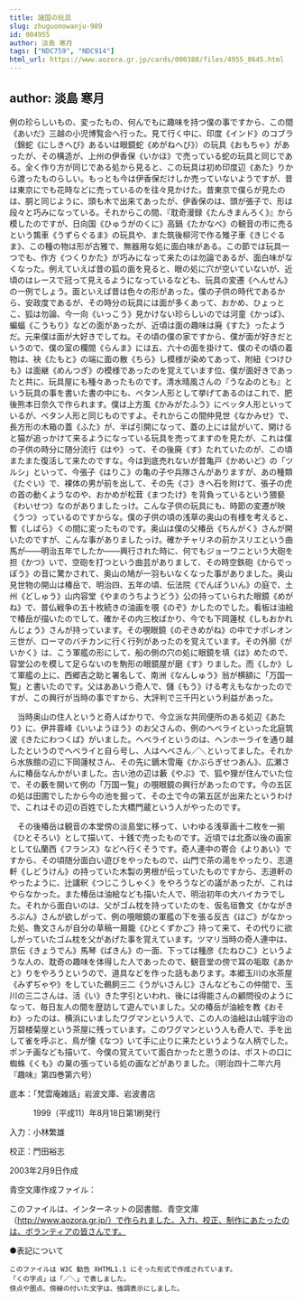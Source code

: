 ```yaml
---
title: 諸国の玩具
slug: zhuguonowanju-989
id: 004955
author: 淡島 寒月
tags: ["NDC759", "NDC914"]
html_url: https://www.aozora.gr.jp/cards/000388/files/4955_8645.html
---
```


## author: 淡島 寒月

例の珍らしいもの、変ったもの、何んでもに趣味を持つ僕の事ですから、この間《あいだ》三越の小児博覧会へ行った。見て行く中に、印度《インド》のコブラ（錦蛇《にしきへび》あるいは眼鏡蛇《めがねへび》）の玩具《おもちゃ》があったが、その構造が、上州の伊香保《いかほ》で売っている蛇の玩具と同じである。全く作り方が同じである処から見ると、この玩具は初め印度辺《あた》りから渡ったものらしい。もっとも今は伊香保だけしか売っていないようですが、昔は東京にでも花時などに売っているのを往々見かけた。昔東京で僕らが見たのは、胴と同じように、頭も木で出来てあったが、伊香保のは、頭が張子で、形は段々と巧みになっている。それからこの間、『耽奇漫録《たんきまんろく》』から模したのですが、日向国《ひゅうがのくに》高鍋《たかなべ》の観音の市に売るという鶉車《うずらぐるま》の玩具や、また筑後柳河で作る雉子車《きじぐるま》、この種の物は形が古雅で、無器用な処に面白味がある。この節では玩具一つでも、作方《つくりかた》が巧みになって来たのは勿論であるが、面白味がなくなった。例えていえば昔の狐の面を見ると、眼の処に穴が空いていないが、近頃のはレースで冠って見えるようになっているなども、玩具の変遷《へんせん》の一例でしょう。面といえば昔は色々の形があった。僕の子供の時代であるから、安政度であるが、その時分の玩具には面が多くあって、おかめ、ひょっとこ、狐は勿論、今一向《いっこう》見かけない珍らしいのでは河童《かっぱ》、蝙蝠《こうもり》などの面があったが、近頃は面の趣味は廃《すた》ったようだ。元来僕は面が大好きでしてね。その頃の僕の家ですから、僕が面が好きだというので、僕の室の欄間《らんま》には五、六十の面を掛けて、僕のその頃の着物は、袂《たもと》の端に面の散《ちら》し模様が染めてあって、附紐《つけひも》は面継《めんつぎ》の模様であったのを覚えています位、僕が面好きであったと共に、玩具屋にも種々あったものです。清水晴風さんの『うなゐのとも』という玩具の事を書いた書の中にも、ベタン人形として挙げてあるのはこれで、肥後熊本日奈久で作られます。僕は上方風《かみがたふう》にベッタ人形といっているが、ベタン人形と同じものですよ。それからこの間仲見世《なかみせ》で、長方形の木箱の蓋《ふた》が、半ば引開になって、蓋の上には鼠がいて、開けると猫が追っかけて来るようになっている玩具を売ってますのを見たが、これは僕の子供の時分に随分流行《はや》って、その後廃《す》たれていたのが、この頃またまた復活して来たのですな。今は到底売れないが昔亀戸《かめいど》の「ツルシ」といって、今張子《はりこ》の亀の子や兵隊さんがありますが、あの種類《たぐい》で、裸体の男が前を出して、その先《さ》きへ石を附けて、張子の虎の首の動くようなのや、おかめが松茸《まつたけ》を背負っているという猥褻《わいせつ》なのがありましたっけ。こんな子供の玩具にも、時節の変遷が映《うつ》っているのですからな。僕の子供の頃の浅草の奥山の有様を考えると、暫《しばら》くの間に変ったものです。奥山は僕の父椿岳《ちんがく》さんが開いたのですが、こんな事がありましたっけ。確かチャリネの前かスリエという曲馬が――明治五年でしたか――興行された時に、何でもジョーワニという大砲を担《かつ》いで、空砲を打つという曲芸がありまして、その時空鉄砲《からでっぽう》の音に驚かされて、奥山の鳩が一羽もいなくなった事がありました。奥山見世物の開山は椿岳で、明治四、五年の頃、伝法院《でんぼういん》の庭で、土州《どしゅう》山内容堂《やまのうちようどう》公の持っていられた眼鏡《めがね》で、普仏戦争の五十枚続きの油画を覗《のぞ》かしたのでした。看板は油絵で椿岳が描いたのでして、確かその内三枚ばかり、今でも下岡蓮杖《しもおかれんじょう》さんが持っています。その覗眼鏡《のぞきめがね》の中でナポレオン三世が、ローマのバチカンに行く行列があったのを覚えています。その外廓《がいかく》は、こう軍艦の形にして、船の側の穴の処に眼鏡を填《は》めたので、容堂公のを模して足らないのを駒形の眼鏡屋が磨《す》りました。而《しか》して軍艦の上に、西郷吉之助と署名して、南洲《なんしゅう》翁が横額に「万国一覧」と書いたのです。父はああいう奇人で、儲《もう》ける考えもなかったのですが、この興行が当時の事ですから、大評判で三千円という利益があった。

　当時奥山の住人というと奇人ばかりで、今立派な共同便所のある処辺《あたり》に、伊井蓉峰《いいようほう》のお父さんの、例のヘベライといった北庭筑波《きたにわつくば》がいました。ヘベライというのは、ヘンホーライを通り越したというのでヘベライと自ら号し、人はヘベさん／＼といってました。それから水族館の辺に下岡蓮杖さん、その先に鏑木雪庵《かぶらぎせつあん》、広瀬さんに椿岳なんかがいました。古い池の辺は藪《やぶ》で、狐や狸が住んでいた位で、その藪を開いて例の「万国一覧」の覗眼鏡の興行があったのです。今の五区の処は田圃でしたから今の池を掘って、その土で今の第五区が出来たというわけで、これはその辺の百姓でした大橋門蔵という人がやったのです。

　その後椿岳は観音の本堂傍の淡島堂に移って、いわゆる浅草画十二枚を一揃《ひとそろい》として描いて、十銭で売ったものです。近頃では北斎以後の画家として仏蘭西《フランス》などへ行くそうです。奇人連中の寄合《よりあい》ですから、その頃随分面白い遊びをやったもので、山門で茶の湯をやったり、志道軒《しどうけん》の持っていた木製の男根が伝っていたものですから、志道軒のやったように、辻講釈《つじこうしゃく》をやろうなどの議があったが、これはやらなかった。また椿岳は油絵なども描いた人で、明治初年の大ハイカラでした。それから面白いのは、父がゴム枕を持っていたのを、仮名垣魯文《かながきろぶん》さんが欲しがって、例の覗眼鏡の軍艦の下を張る反古《ほご》がなかった処、魯文さんが自分の草稿一屑籠《ひとくずかご》持って来て、その代りに欲しがっていたゴム枕を父があげた事を覚えています。ツマリ当時の奇人連中は、京伝《きょうでん》馬琴《ばきん》の一面、下っては種彦《たねひこ》というような人の、耽奇の趣味を体得した人であったので、観音堂の傍で耳の垢取《あかと》りをやろうというので、道具などを作った話もあります。本郷玉川の水茶屋《みずぢゃや》をしていた鵜飼三二《うがいさんじ》さんなどもこの仲間で、玉川の三二さんは、活《い》きた字引といわれ、後には得能さんの顧問役のようになって、毎日友人の間を歴訪して遊んでいました。父の椿岳が油絵を教《おそわ》ったのは、横浜にいましたワグマンという人で、この人の油絵は山城宇治の万碧楼菊屋という茶屋に残っています。このワグマンという人も奇人で、手を出して雀を呼ぶと、鳥が懐《なつ》いて手に止りに来たというような人柄でした。ポンチ画なども描いて、今僕の覚えていて面白かったと思うのは、ポストの口に蜘蛛《くも》の巣の張っている処の画などがありました。（明治四十二年六月『趣味』第四巻第六号）













底本：「梵雲庵雑話」岩波文庫、岩波書店


　　　1999（平成11）年8月18日第1刷発行

入力：小林繁雄

校正：門田裕志

2003年2月9日作成

青空文庫作成ファイル：

このファイルは、インターネットの図書館、青空文庫（http://www.aozora.gr.jp/）で作られました。入力、校正、制作にあたったのは、ボランティアの皆さんです。











●表記について


	このファイルは W3C 勧告 XHTML1.1 にそった形式で作成されています。
	「くの字点」は「／＼」で表しました。
	傍点や圏点、傍線の付いた文字は、強調表示にしました。